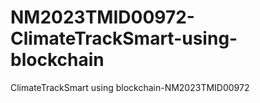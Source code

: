 # NM2023TMID00972-ClimateTrackSmart-using-blockchain
ClimateTrackSmart using blockchain-NM2023TMID00972
